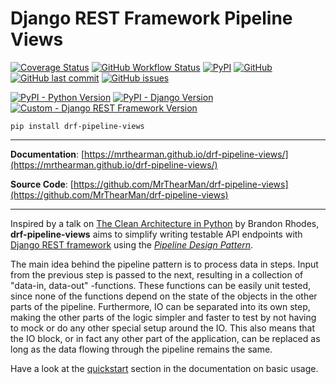 # Django REST Framework Pipeline Views

[![Coverage Status](https://coveralls.io/repos/github/MrThearMan/drf-pipeline-views/badge.svg?branch=main)](https://coveralls.io/github/MrThearMan/drf-pipeline-views?branch=main)
[![GitHub Workflow Status](https://img.shields.io/github/workflow/status/MrThearMan/drf-pipeline-views/Tests)](https://github.com/MrThearMan/drf-pipeline-views/actions/workflows/main.yml)
[![PyPI](https://img.shields.io/pypi/v/drf-pipeline-views)](https://pypi.org/project/drf-pipeline-views)
[![GitHub](https://img.shields.io/github/license/MrThearMan/drf-pipeline-views)](https://github.com/MrThearMan/drf-pipeline-views/blob/main/LICENSE)
[![GitHub last commit](https://img.shields.io/github/last-commit/MrThearMan/drf-pipeline-views)](https://github.com/MrThearMan/drf-pipeline-views/commits/main)
[![GitHub issues](https://img.shields.io/github/issues-raw/MrThearMan/drf-pipeline-views)](https://github.com/MrThearMan/drf-pipeline-views/issues)


[![PyPI - Python Version](https://img.shields.io/pypi/pyversions/drf-pipeline-views)](https://pypi.org/project/drf-pipeline-views)
[![PyPI - Django Version](https://img.shields.io/pypi/djversions/drf-pipeline-views)](https://pypi.org/project/drf-pipeline-views)
[![Custom - Django REST Framework Version](https://img.shields.io/badge/drf%20versions-3.7%20%7C%203.8%20%7C%203.9%20%7C%203.10%20%7C%203.11%20%7C%203.12%20%7C%203.13-blue)](https://pypi.org/project/drf-pipeline-views)

```shell
pip install drf-pipeline-views
```
---

**Documentation**: [https://mrthearman.github.io/drf-pipeline-views/](https://mrthearman.github.io/drf-pipeline-views/)

**Source Code**: [https://github.com/MrThearMan/drf-pipeline-views](https://github.com/MrThearMan/drf-pipeline-views)

---

Inspired by a talk on [The Clean Architecture in Python](https://archive.org/details/pyvideo_2840___The_Clean_Architecture_in_Python)
by Brandon Rhodes, **drf-pipeline-views** aims to simplify writing testable API endpoints with
[Django REST framework](https://www.django-rest-framework.org/) using the
*[Pipeline Design Pattern](https://java-design-patterns.com/patterns/pipeline/)*.

The main idea behind the pipeline pattern is to process data in steps. Input from the previous step
is passed to the next, resulting in a collection of "data-in, data-out" -functions. These functions
can be easily unit tested, since none of the functions depend on the state of the objects in the other parts
of the pipeline. Furthermore, IO can be separated into its own step, making the other parts of the
logic simpler and faster to test by not having to mock or do any other special setup around the IO.
This also means that the IO block, or in fact any other part of the application, can be replaced as long as the
data flowing through the pipeline remains the same.

Have a look at the [quickstart](https://mrthearman.github.io/drf-pipeline-views/quickstart)
section in the documentation on basic usage.
